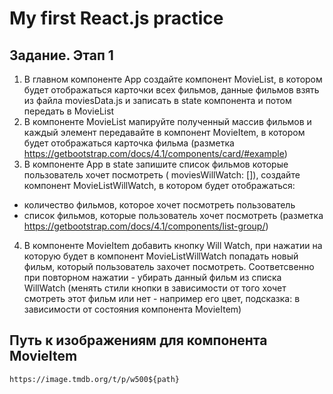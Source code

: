 # My first React.js practice
## Задание. Этап 1

1.  В главном компоненте App создайте компонент MovieList, в котором будет отображаться карточки всех фильмов, данные фильмов взять из файла moviesData.js и записать в state компонента <App/> и потом передать в MovieList
2.  В компоненте MovieList мапируйте полученный массив фильмов и
    каждый элемент передавайте в компонент MovieItem, в котором будет отображаться карточка фильма
    (разметка https://getbootstrap.com/docs/4.1/components/card/#example)
3.  В компоненте App в state запишите список фильмов которые пользователь хочет посмотреть ( moviesWillWatch: []), создайте компонент MovieListWillWatch, в котором будет отображаться:

- количество фильмов, которое хочет посмотреть пользователь
- список фильмов, которые пользователь хочет посмотреть
  (разметка https://getbootstrap.com/docs/4.1/components/list-group/)

4.  В компоненте MovieItem добавить кнопку Will Watch, при нажатии на которую будет в компонент MovieListWillWatch попадать новый фильм, который пользователь захочет посмотреть.
    Соответсвенно при повторном нажатии - убирать данный фильм из списка WillWatch
    (менять стили кнопки в зависимости от того хочет смотреть этот фильм или нет - например его цвет,
    подсказка: в зависимости от состояния компонента MovieItem)

## Путь к изображениям для компонента MovieItem

```
https://image.tmdb.org/t/p/w500${path}
```
